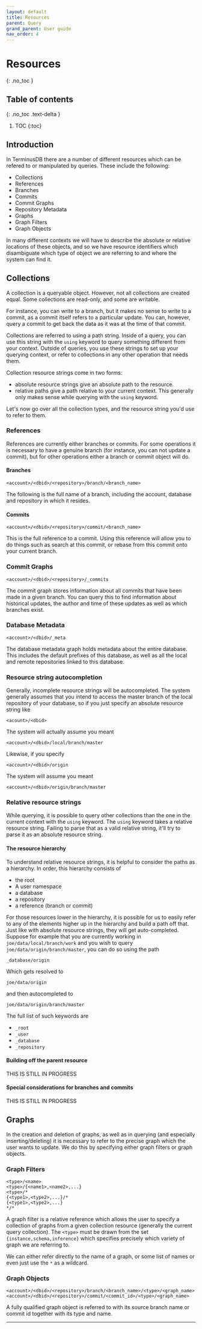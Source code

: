 ```yaml
---
layout: default
title: Resources
parent: Query
grand_parent: User guide
nav_order: 4
---
```


# Resources
{: .no_toc }

## Table of contents
{: .no_toc .text-delta }

1. TOC
{:toc}

## Introduction

In TerminusDB there are a number of different resources which can be
refered to or manipulated by queries. These include the following:

- Collections
 - References
  - Branches
  - Commits
 - Commit Graphs
 - Repository Metadata
- Graphs
 - Graph Filters
 - Graph Objects

In many different contexts we will have to describe the absolute or
relative locations of these objects, and so we have resource
identifiers which disambiguate which type of object we are referring
to and where the system can find it.

## Collections

A collection is a queryable object. However, not all collections are
created equal. Some collections are read-only, and some are writable.

For instance, you can write to a branch, but it makes no sense to
write to a commit, as a commit itself refers to a particular
update. You can, however, query a commit to get back the data as it
was at the time of that commit.

Collections are referred to using a path string. Inside of a query,
you can use this string with the `using` keyword to query something
different from your context. Outside of queries, you use these strings
to set up your querying context, or refer to collections in any other
operation that needs them.

Collection resource strings come in two forms:
- absolute resource strings give an absolute path to the resource.
- relative paths give a path relative to your current context. This
  generally only makes sense while querying with the `using` keyword.
  
Let's now go over all the collection types, and the resource string
you'd use to refer to them.

### References

References are currently either branches or commits. For some
operations it is necessary to have a genuine branch (for instance, you
can not update a commit), but for other operations either a branch or
commit object will do.

#### Branches

```
<account>/<dbid>/<repository>/branch/<branch_name>
```

The following is the full name of a branch, including the account,
database and repository in which it resides.

#### Commits

```
<account>/<dbid>/<repository>/commit/<branch_name>
```

This is the full reference to a commit. Using this reference will
allow you to do things such as search at this commit, or rebase from
this commit onto your current branch.

### Commit Graphs

```
<account>/<dbid>/<repository>/_commits
```

The commit graph stores information about all commits that have been
made in a given branch. You can query this to find information about
historical updates, the author and time of these updates as well as
which branches exist.

### Database Metadata

```
<account>/<dbid>/_meta
```

The database metadata graph holds metadata about the entire
database. This includes the default prefixes of this database, as well
as all the local and remote repositories linked to this database.

### Resource string autocompletion
Generally, incomplete resource strings will be autocompleted. The system generally assumes that you intend to access the master branch of the local repository of your database, so if you just specify an absolute resource string like

```
<acount>/<dbid>
```

The system will actually assume you meant

```
<account>/<dbid>/local/branch/master
```

Likewise, if you specify

```
<account>/<dbid>/origin
```

The system will assume you meant
```
<account>/<dbid>/origin/branch/master
```

### Relative resource strings
While querying, it is possible to query other collections than the one
in the current context with the `using` keyword. The `using` keyword
takes a relative resource string. Failing to parse that as a valid
relative string, it'll try to parse it as an absolute resource string.

#### The resource hierarchy
To understand relative resource strings, it is helpful to consider the paths as a hierarchy. In order, this hierarchy consists of
- the root
- A user namespace
- a database
- a repository
- a reference (branch or commit)

For those resources lower in the hierarchy, it is possible for us to easily refer to any of the elements higher up in the hierarchy and build a path off that. Just like with absolute resource strings, they will get auto-completed. Suppose for example that you are currently working in `joe/data/local/branch/work` and you wish to query `joe/data/origin/branch/master`, you can do so using the path
```
_database/origin
```
Which gets resolved to
```
joe/data/origin
```
and then autocompleted to
```
joe/data/origin/branch/master
```

The full list of such keywords are
- `_root`
- `_user`
- `_database`
- `_repository`

#### Building off the parent resource
THIS IS STILL IN PROGRESS

#### Special considerations for branches and commits
THIS IS STILL IN PROGRESS

## Graphs

In the creation and deletion of graphs, as well as in querying (and
especially inserting/deleting) it is necessary to refer to the precise
graph which the user wants to update. We do this by specifying either
graph filters or graph objects.

### Graph Filters

```
<type>/<name>
<type>/{<name1>,<name2>,...}
<type>/*
{<type1>,<type2>,...}/*
{<type1>,<type2>,...}
*/*
```

A graph filter is a relative reference which allows the user to specify a collection of graphs from a given collection resource (generally the current query collection). The `<type>` must be drawn from the set `{instance,schema,inference}` which specifies precisely which variety of graph we are referring to.

We can either refer directly to the name of a graph, or some list of names or even just use the `*` as a wildcard.

### Graph Objects

```
<account>/<dbid>/<repository>/branch/<branch_name>/<type>/<graph_name>
<account>/<dbid>/<repository>/commit/<commit_id>/<type>/<graph_name>
```
A fully qualified graph object is referred to with its source branch name or commit id together with its type and name.

---

